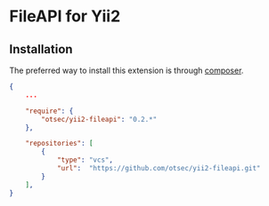 FileAPI for Yii2
===========================

Installation
------------

The preferred way to install this extension is through [composer](http://getcomposer.org/download/).

```json
{
    ...

    "require": {
        "otsec/yii2-fileapi": "0.2.*"
    },

    "repositories": [
        {
            "type": "vcs",
            "url":  "https://github.com/otsec/yii2-fileapi.git"
        }
    ],
}
```


